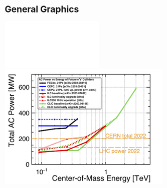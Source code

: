 # General Graphics
![Link to the pdf and some description](power_vs_logE_withLHCandCERN.pdf)
![This is a test](power_vs_logE_withLHCandCERN.png)
